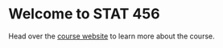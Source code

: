 # Welcome to STAT 456

Head over the [course website](https://stat456-s23.github.io) to learn more about the course.
